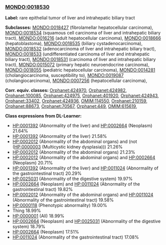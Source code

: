 
### [MONDO:0018530](http://purl.obolibrary.org/obo/MONDO_0018530)
**Label:** rare epithelial tumor of liver and intrahepatic biliary tract

**Subclasses:** [MONDO:0018427](http://purl.obolibrary.org/obo/MONDO_0018427) (fibrolamellar hepatocellular carcinoma), [MONDO:0018534](http://purl.obolibrary.org/obo/MONDO_0018534) (squamous cell carcinoma of liver and intrahepatic biliary tract), [MONDO:0016216](http://purl.obolibrary.org/obo/MONDO_0016216) (adult hepatocellular carcinoma), [MONDO:0018666](http://purl.obolibrary.org/obo/MONDO_0018666) (hepatoblastoma), [MONDO:0018535](http://purl.obolibrary.org/obo/MONDO_0018535) (biliary cystadenocarcinoma), [MONDO:0018532](http://purl.obolibrary.org/obo/MONDO_0018532) (adenocarcinoma of liver and intrahepatic biliary tract), [MONDO:0018533](http://purl.obolibrary.org/obo/MONDO_0018533) (undifferentiated carcinoma of liver and intrahepatic biliary tract), [MONDO:0018531](http://purl.obolibrary.org/obo/MONDO_0018531) (carcinoma of liver and intrahepatic biliary tract), [MONDO:0015072](http://purl.obolibrary.org/obo/MONDO_0015072) (primary hepatic neuroendocrine carcinoma), [MONDO:0018055](http://purl.obolibrary.org/obo/MONDO_0018055) (pediatric hepatocellular carcinoma), [MONDO:0014281](http://purl.obolibrary.org/obo/MONDO_0014281) (cholangiocarcinoma, susceptibility to), [MONDO:0019087](http://purl.obolibrary.org/obo/MONDO_0019087) (cholangiocarcinoma), [MONDO:0007256](http://purl.obolibrary.org/obo/MONDO_0007256) (hepatocellular carcinoma), 

**Corr. equiv. classes:** [Orphanet:424970](http://www.orpha.net/ORDO/Orphanet_424970), [Orphanet:424982](http://www.orpha.net/ORDO/Orphanet_424982), [Orphanet:100085](http://www.orpha.net/ORDO/Orphanet_100085), [Orphanet:424975](http://www.orpha.net/ORDO/Orphanet_424975), [Orphanet:401920](http://www.orpha.net/ORDO/Orphanet_401920), [Orphanet:424943](http://www.orpha.net/ORDO/Orphanet_424943), [Orphanet:33402](http://www.orpha.net/ORDO/Orphanet_33402), [Orphanet:424936](http://www.orpha.net/ORDO/Orphanet_424936), [OMIM:114550](http://purl.obolibrary.org/obo/OMIM_114550), [Orphanet:210159](http://www.orpha.net/ORDO/Orphanet_210159), [Orphanet:88673](http://www.orpha.net/ORDO/Orphanet_88673), [Orphanet:70567](http://www.orpha.net/ORDO/Orphanet_70567), [Orphanet:449](http://www.orpha.net/ORDO/Orphanet_449), [OMIM:615619](http://purl.obolibrary.org/obo/OMIM_615619), 

**Class expressions from DL-Learner:**

- [HP:0001392](http://purl.obolibrary.org/obo/HP_0001392) (Abnormality of the liver) and [HP:0002664](http://purl.obolibrary.org/obo/HP_0002664) (Neoplasm) 21.64%
- [HP:0001392](http://purl.obolibrary.org/obo/HP_0001392) (Abnormality of the liver) 21.58%
- [HP:0002012](http://purl.obolibrary.org/obo/HP_0002012) (Abnormality of the abdominal organs) and (not ([HP:0000003](http://purl.obolibrary.org/obo/HP_0000003) (Multicystic kidney dysplasia))) 21.26%
- [HP:0002012](http://purl.obolibrary.org/obo/HP_0002012) (Abnormality of the abdominal organs) 21.23%
- [HP:0002012](http://purl.obolibrary.org/obo/HP_0002012) (Abnormality of the abdominal organs) and [HP:0002664](http://purl.obolibrary.org/obo/HP_0002664) (Neoplasm) 20.71%
- [HP:0001392](http://purl.obolibrary.org/obo/HP_0001392) (Abnormality of the liver) and [HP:0011024](http://purl.obolibrary.org/obo/HP_0011024) (Abnormality of the gastrointestinal tract) 20.29%
- [HP:0025031](http://purl.obolibrary.org/obo/HP_0025031) (Abnormality of the digestive system) 19.97%
- [HP:0002664](http://purl.obolibrary.org/obo/HP_0002664) (Neoplasm) and [HP:0011024](http://purl.obolibrary.org/obo/HP_0011024) (Abnormality of the gastrointestinal tract) 19.82%
- [HP:0002012](http://purl.obolibrary.org/obo/HP_0002012) (Abnormality of the abdominal organs) and [HP:0011024](http://purl.obolibrary.org/obo/HP_0011024) (Abnormality of the gastrointestinal tract) 19.58%
- [HP:0000118](http://purl.obolibrary.org/obo/HP_0000118) (Phenotypic abnormality) 19.00%
- Thing 18.99%
- [HP:0000001](http://purl.obolibrary.org/obo/HP_0000001) (All) 18.99%
- [HP:0002664](http://purl.obolibrary.org/obo/HP_0002664) (Neoplasm) and [HP:0025031](http://purl.obolibrary.org/obo/HP_0025031) (Abnormality of the digestive system) 18.79%
- [HP:0002664](http://purl.obolibrary.org/obo/HP_0002664) (Neoplasm) 17.51%
- [HP:0011024](http://purl.obolibrary.org/obo/HP_0011024) (Abnormality of the gastrointestinal tract) 17.08%


